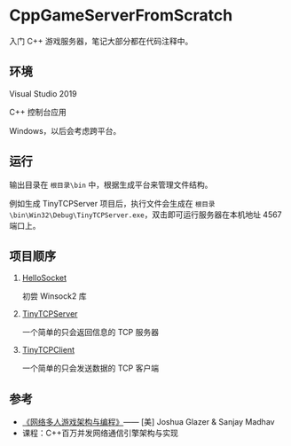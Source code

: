 # CppGameServerFromScratch

入门 C++ 游戏服务器，笔记大部分都在代码注释中。

## 环境

Visual Studio 2019

C++ 控制台应用

Windows，以后会考虑跨平台。

## 运行

输出目录在 `根目录\bin` 中，根据生成平台来管理文件结构。

例如生成 TinyTCPServer 项目后，执行文件会生成在 `根目录\bin\Win32\Debug\TinyTCPServer.exe`，双击即可运行服务器在本机地址 4567 端口上。

## 项目顺序

1. [HelloSocket](https://github.com/Latias94/CppGameServerFromScratch/blob/master/HelloSocket/HelloSocket)

   初尝 Winsock2 库

2. [TinyTCPServer](https://github.com/Latias94/CppGameServerFromScratch/blob/master/HelloSocket/TinyTCPServer)

   一个简单的只会返回信息的 TCP 服务器

3. [TinyTCPClient](https://github.com/Latias94/CppGameServerFromScratch/blob/master/HelloSocket/TinyTCPClient)

   一个简单的只会发送数据的 TCP 客户端

## 参考

* [《网络多人游戏架构与编程》](https://book.douban.com/subject/27135506/)—— [美] Joshua Glazer & Sanjay Madhav
* 课程：C++百万并发网络通信引擎架构与实现